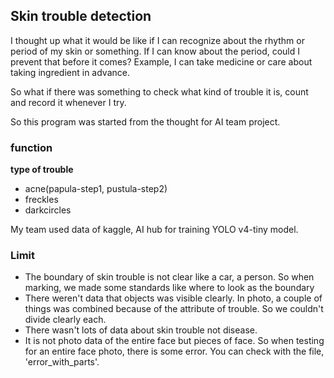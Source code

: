 ## Skin trouble detection



I thought up what it would be like if I can recognize about the rhythm or period of my skin or something. If I can know about the period, could I prevent that before it comes? Example, I can take medicine or care about taking ingredient in advance. 

So what if there was something to  check what kind of trouble it is, count and record it whenever I try.

So this program was started from the thought for AI team project. 



### function

**type of trouble**

* acne(papula-step1, pustula-step2)
* freckles
* darkcircles

My team used data of kaggle, AI hub for training YOLO v4-tiny model.



### Limit

* The boundary of skin trouble is not clear like a car, a person. So when marking, we made some standards like where to look as the boundary
* There weren't data that objects was visible clearly.  In photo, a couple of things was combined because of the attribute of trouble. So we couldn't divide clearly each.
* There wasn't lots of data about skin trouble not disease.
* It is not photo data of the entire face but pieces of face. So when testing for an entire face photo, there is some error. You can check with the file, 'error_with_parts'.

